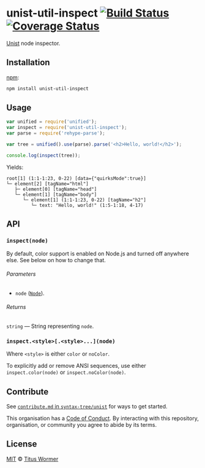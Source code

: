 # unist-util-inspect [![Build Status][build-badge]][build-page] [![Coverage Status][coverage-badge]][coverage-page]

[Unist][] node inspector.

## Installation

[npm][]:

```bash
npm install unist-util-inspect
```

## Usage

```javascript
var unified = require('unified');
var inspect = require('unist-util-inspect');
var parse = require('rehype-parse');

var tree = unified().use(parse).parse('<h2>Hello, world!</h2>');

console.log(inspect(tree));
```

Yields:

```text
root[1] (1:1-1:23, 0-22) [data={"quirksMode":true}]
└─ element[2] [tagName="html"]
   ├─ element[0] [tagName="head"]
   └─ element[1] [tagName="body"]
      └─ element[1] (1:1-1:23, 0-22) [tagName="h2"]
         └─ text: "Hello, world!" (1:5-1:18, 4-17)
```

## API

### `inspect(node)`

By default, color support is enabled on Node.js and turned off anywhere else.
See below on how to change that.

###### Parameters

*   `node` ([`Node`][node]).

###### Returns

`string` — String representing `node`.

### `inspect.<style>[.<style>...](node)`

Where `<style>` is either `color` or `noColor`.

To explicitly add or remove ANSI sequences, use either `inspect.color(node)`
or `inspect.noColor(node)`.

## Contribute

See [`contribute.md` in `syntax-tree/unist`][contribute] for ways to get
started.

This organisation has a [Code of Conduct][coc].  By interacting with this
repository, organisation, or community you agree to abide by its terms.

## License

[MIT][license] © [Titus Wormer][author]

<!-- Definition -->

[build-badge]: https://img.shields.io/travis/syntax-tree/unist-util-inspect.svg

[build-page]: https://travis-ci.org/syntax-tree/unist-util-inspect

[coverage-badge]: https://img.shields.io/codecov/c/github/syntax-tree/unist-util-inspect.svg

[coverage-page]: https://codecov.io/github/syntax-tree/unist-util-inspect?branch=master

[unist]: https://github.com/syntax-tree/unist

[npm]: https://docs.npmjs.com/cli/install

[node]: https://github.com/syntax-tree/unist#node

[license]: LICENSE

[author]: http://wooorm.com

[contribute]: https://github.com/syntax-tree/unist/blob/master/contributing.md

[coc]: https://github.com/syntax-tree/unist/blob/master/code-of-conduct.md
